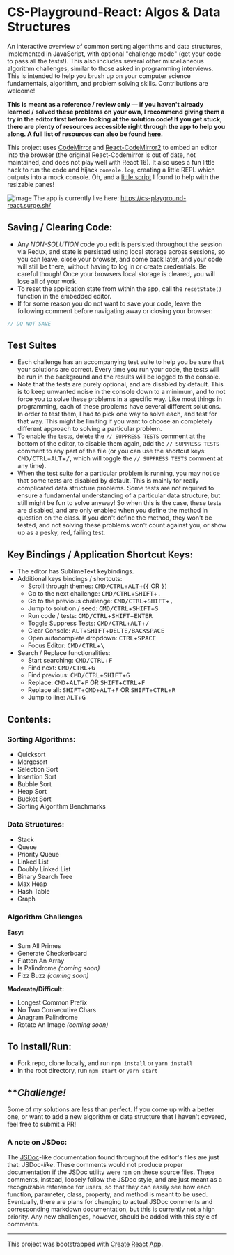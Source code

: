 # CS-Playground-React: Algos & Data Structures

An interactive overview of common sorting algorithms and data structures, implemented in JavaScript, with optional "challenge mode" (get your code to pass all the tests!). This also includes several other miscellaneous algorithm challenges, similar to those asked in programming interviews. This is intended to help you brush up on your computer science fundamentals, algorithm, and problem solving skills. Contributions are welcome!

__This is meant as a reference / review only &mdash; if you haven't already learned / solved these problems on your own, I recommend giving them a try in the editor first before looking at the solution code! If you get stuck, there are plenty of resources accessible right through the app to help you along. A full list of resources can also be found [here](https://github.com/no-stack-dub-sack/cs-playground-react/blob/master/RESOURCES.md).__

This project uses [CodeMirror](https://codemirror.net/) and [React-CodeMirror2](https://github.com/scniro/react-codemirror2/) to embed an editor into the browser (the original React-Codemirror is out of date, not maintained, and does not play well with React 16). It also uses a fun little hack to run the code and hijack `console.log`, creating a little REPL which outputs into a mock console. Oh, and a [little script](https://github.com/lingtalfi/simpledrag) I found to help with the resizable panes!

![image](https://user-images.githubusercontent.com/18563015/32872296-fe5a79c6-ca53-11e7-9fd4-446ea6b516cc.png)
The app is currently live here: https://cs-playground-react.surge.sh/

## Saving / Clearing Code:
- Any _NON-SOLUTION_ code you edit is persisted throughout the session via Redux, and state is persisted using local storage across sessions, so you can leave, close your browser, and come back later, and your code will still be there, without having to log in or create credentials. Be careful though! Once your browsers local storage is cleared, you will lose all of your work.
- To reset the application state from within the app, call the `resetState()` function in the embedded editor.
- If for some reason you do not want to save your code, leave the following comment before navigating away or closing your browser:
```js
// DO NOT SAVE
```

## Test Suites
- Each challenge has an accompanying test suite to help you be sure that your solutions are correct. Every time you run your code, the tests will be run in the background and the results will be logged to the console.
- Note that the tests are purely optional, and are disabled by default. This is to keep unwanted noise in the console down to a minimum, and to not force you to solve these problems in a specific way. Like most things in programming, each of these problems have several different solutions. In order to test them, I had to pick one way to solve each, and test for that way. This might be limiting if you want to choose an completely different approach to solving a particular problem.
- To enable the tests, delete the `// SUPPRESS TESTS` comment at the bottom of the editor, to disable them again, add the `// SUPPRESS TESTS` comment to any part of the file (or you can use the shortcut keys: <kbd>CMD/CTRL</kbd>+<kbd>ALT</kbd>+<kbd>/</kbd>, which will toggle the `// SUPPRESS TESTS` comment at any time).
- When the test suite for a particular problem is running, you may notice that some tests are disabled by default. This is mainly for really complicated data structure problems. Some tests are not required to ensure a fundamental understanding of a particular data structure, but still might be fun to solve anyway! So when this is the case, these tests are disabled, and are only enabled when you define the method in question on the class. If you don't define the method, they won't be tested, and not solving these problems won't count against you, or show up as a pesky, red, failing test.

## Key Bindings / Application Shortcut Keys:
- The editor has SublimeText keybindings.
- Additional keys bindings / shortcuts:
  - Scroll through themes: <kbd>CMD/CTRL</kbd>+<kbd>ALT</kbd>+(<kbd>{</kbd> OR <kbd>}</kbd>)
  - Go to the next challenge: <kbd>CMD/CTRL</kbd>+<kbd>SHIFT</kbd>+<kbd>.</kbd>
  - Go to the previous challenge: <kbd>CMD/CTRL</kbd>+<kbd>SHIFT</kbd>+<kbd>,</kbd>
  - Jump to solution / seed: <kbd>CMD/CTRL</kbd>+<kbd>SHIFT</kbd>+<kbd>S</kbd>
  - Run code / tests: <kbd>CMD/CTRL</kbd>+<kbd>SHIFT</kbd>+<kbd>ENTER</kbd>
  - Toggle Suppress Tests: <kbd>CMD/CTRL</kbd>+<kbd>ALT</kbd>+<kbd>/</kbd>
  - Clear Console: <kbd>ALT</kbd>+<kbd>SHIFT</kbd>+<kbd>DELTE/BACKSPACE</kbd>
  - Open autocomplete dropdown: <kbd>CTRL</kbd>+<kbd>SPACE</kbd>
  - Focus Editor: <kbd>CMD/CTRL</kbd>+<kbd>\\</kbd>
- Search / Replace functionalities:
  - Start searching: <kbd>CMD/CTRL</kbd>+<kbd>F</kbd>
  - Find next: <kbd>CMD/CTRL</kbd>+<kbd>G</kbd>
  - Find previous: <kbd>CMD/CTRL</kbd>+<kbd>SHIFT</kbd>+<kbd>G</kbd>
  - Replace: <kbd>CMD</kbd>+<kbd>ALT</kbd>+<kbd>F</kbd> OR <kbd>SHIFT</kbd>+<kbd>CTRL</kbd>+<kbd>F</kbd>
  - Replace all: <kbd>SHIFT</kbd>+<kbd>CMD</kbd>+<kbd>ALT</kbd>+<kbd>F</kbd> OR <kbd>SHIFT</kbd>+<kbd>CTRL</kbd>+<kbd>R</kbd>
  - Jump to line: <kbd>ALT</kbd>+<kbd>G</kbd>

## Contents:
### Sorting Algorithms:
- Quicksort
- Mergesort
- Selection Sort
- Insertion Sort
- Bubble Sort
- Heap Sort
- Bucket Sort
- Sorting Algorithm Benchmarks

### Data Structures:
- Stack
- Queue
- Priority Queue
- Linked List
- Doubly Linked List
- Binary Search Tree
- Max Heap
- Hash Table
- Graph

### Algorithm Challenges
**Easy:**
- Sum All Primes
- Generate Checkerboard
- Flatten An Array
- Is Palindrome _(coming soon)_
- Fizz Buzz _(coming soon)_

**Moderate/Difficult:**
- Longest Common Prefix
- No Two Consecutive Chars
- Anagram Palindrome
- Rotate An Image _(coming soon)_

## To Install/Run:
- Fork repo, clone locally, and run `npm install` or `yarn install`
- In the root directory, run `npm start` or `yarn start`

## \*\*_Challenge!_
Some of my solutions are less than perfect. If you come up with a better one, or want to add a new algorithm or data structure that I haven't covered, feel free to submit a PR!

### A note on JSDoc:
The [JSDoc](https://github.com/jsdoc3/jsdoc)-like documentation found throughout the editor's files are just that: JSDoc-_like_. These comments would not produce proper documentation if the JSDoc utility were ran on these source files. These comments, instead, loosely follow the JSDoc style, and are just meant as a recognizable reference for users, so that they can easily see how each function, parameter, class, property, and method is meant to be used. Eventually, there are plans for changing to actual JSDoc comments and corresponding markdown documentation, but this is currently not a high priority. Any new challenges, however, should be added with this style of comments.

***

This project was bootstrapped with [Create React App](https://github.com/facebookincubator/create-react-app).

<kbd><kbd><kbd><kbd><kbd><kbd><kbd><kbd><kbd><kbd><kbd><kbd><kbd><kbd><kbd><kbd><kbd><kbd><kbd><kbd><kbd><kbd><kbd><kbd><kbd><kbd><kbd><kbd><kbd><kbd><kbd><kbd><kbd><kbd>
